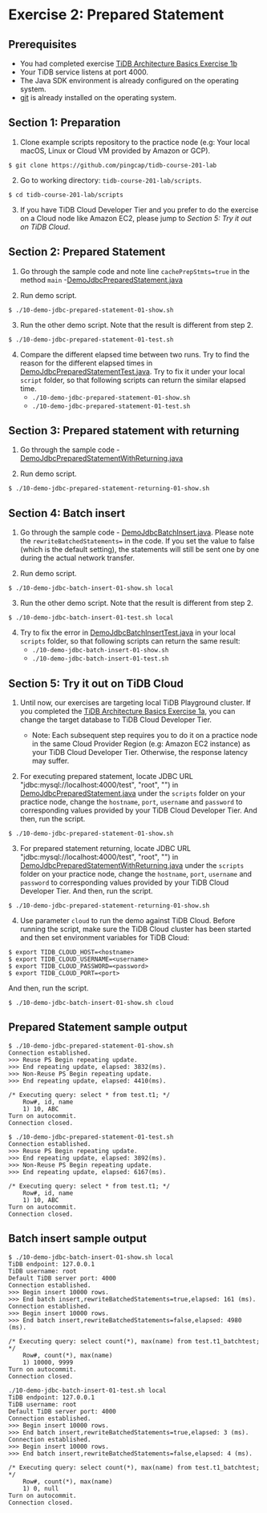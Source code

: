 # Exercise 2: Prepared Statement

## Prerequisites
+ You had completed exercise [TiDB Architecture Basics Exercise 1b](https://eng.edu.pingcap.com/unit/view/id:2467)
+ Your TiDB service listens at port 4000.
+ The Java SDK environment is already configured on the operating system.
+ [git](https://git-scm.com/) is already installed on the operating system.

## Section 1: Preparation
1. Clone example scripts repository to the practice node (e.g: Your local macOS, Linux or Cloud VM provided by Amazon or GCP).
```
$ git clone https://github.com/pingcap/tidb-course-201-lab
```

2. Go to working directory: `tidb-course-201-lab/scripts`.
```
$ cd tidb-course-201-lab/scripts
```

3. If you have TiDB Cloud Developer Tier and you prefer to do the exercise on a Cloud node like Amazon EC2, please jump to *Section 5: Try it out on TiDB Cloud*.


## Section 2: Prepared Statement
1. Go through the sample code and note line `cachePrepStmts=true` in the method `main` -[DemoJdbcPreparedStatement.java](https://github.com/pingcap/tidb-course-201-lab/blob/master/scripts/DemoJdbcPreparedStatement.java)


2. Run demo script.
```
$ ./10-demo-jdbc-prepared-statement-01-show.sh
```

3. Run the other demo script. Note that the result is different from step 2.
```
$ ./10-demo-jdbc-prepared-statement-01-test.sh
```

4. Compare the different elapsed time between two runs. Try to find the reason for the different elapsed times in [DemoJdbcPreparedStatementTest.java](https://github.com/pingcap/tidb-course-201-lab/blob/master/scripts/DemoJdbcPreparedStatementTest.java). Try to fix it under your local `script` folder, so that following scripts can return the similar elapsed time.
	+ `./10-demo-jdbc-prepared-statement-01-show.sh` 
	+ `./10-demo-jdbc-prepared-statement-01-test.sh`	


## Section 3: Prepared statement with returning
1. Go through the sample code - [DemoJdbcPreparedStatementWithReturning.java](https://github.com/pingcap/tidb-course-201-lab/blob/master/scripts/DemoJdbcPreparedStatementWithReturning.java) 

2. Run demo script.
```
$ ./10-demo-jdbc-prepared-statement-returning-01-show.sh
```


## Section 4: Batch insert
1. Go through the sample code - [DemoJdbcBatchInsert.java](https://github.com/pingcap/tidb-course-201-lab/blob/master/scripts/DemoJdbcBatchInsert.java). Please note the `rewriteBatchedStatements=` in the code. If you set the value to false (which is the default setting), the statements will still be sent one by one during the actual network transfer.

2. Run demo script. 
```
$ ./10-demo-jdbc-batch-insert-01-show.sh local
```

3. Run the other demo script. Note that the result is different from step 2.
```
$ ./10-demo-jdbc-batch-insert-01-test.sh local
```

4. Try to fix the error in [DemoJdbcBatchInsertTest.java](https://github.com/pingcap/tidb-course-201-lab/blob/master/scripts/DemoJdbcBatchInsertTest.java) in your local `scripts` folder, so that following scripts can return the same result:
	+ `./10-demo-jdbc-batch-insert-01-show.sh` 
	+ `./10-demo-jdbc-batch-insert-01-test.sh`		

## Section 5: Try it out on TiDB Cloud
1. Until now, our exercises are targeting local TiDB Playground cluster. If you completed the [TiDB Architecture Basics Exercise 1a](https://eng.edu.pingcap.com/unit/view/id:2466), you can change the target database to TiDB Cloud Developer Tier. 
	+ Note: Each subsequent step requires you to do it on a practice node in the same Cloud Provider Region (e.g: Amazon EC2 instance) as your TiDB Cloud Developer Tier. Otherwise, the response latency may suffer. 

2. For executing prepared statement, locate JDBC URL "jdbc:mysql://localhost:4000/test", "root", "") in [DemoJdbcPreparedStatement.java](https://github.com/pingcap/tidb-course-201-lab/blob/master/scripts/DemoJdbcPreparedStatement.java) under the `scripts` folder on your practice node, change the `hostname`, `port`, `username` and `password` to corresponding values provided by your TiDB Cloud Developer Tier. And then, run the script.
```
$ ./10-demo-jdbc-prepared-statement-01-show.sh
```

3. For prepared statement returning, locate JDBC URL "jdbc:mysql://localhost:4000/test", "root", "") in [DemoJdbcPreparedStatementWithReturning.java](https://github.com/pingcap/tidb-course-201-lab/blob/master/scripts/DemoJdbcPreparedStatementWithReturning.java) under the `scripts` folder on your practice node, change the `hostname`, `port`, `username` and `password` to corresponding values provided by your TiDB Cloud Developer Tier. And then, run the script.
```
$ ./10-demo-jdbc-prepared-statement-returning-01-show.sh
```

4. Use parameter `cloud` to run the demo against TiDB Cloud. Before running the script, make sure the TiDB Cloud cluster has been started and then set environment variables for TiDB Cloud:
```
$ export TIDB_CLOUD_HOST=<hostname> 
$ export TIDB_CLOUD_USERNAME=<username> 
$ export TIDB_CLOUD_PASSWORD=<password> 
$ export TIDB_CLOUD_PORT=<port> 
```
And then, run the script.
```
$ ./10-demo-jdbc-batch-insert-01-show.sh cloud
```

## Prepared Statement sample output
```
$ ./10-demo-jdbc-prepared-statement-01-show.sh
Connection established.
>>> Reuse PS Begin repeating update.
>>> End repeating update, elapsed: 3832(ms).
>>> Non-Reuse PS Begin repeating update.
>>> End repeating update, elapsed: 4410(ms).

/* Executing query: select * from test.t1; */
	Row#, id, name
	1) 10, ABC
Turn on autocommit.
Connection closed.
```


```
$ ./10-demo-jdbc-prepared-statement-01-test.sh
Connection established.
>>> Reuse PS Begin repeating update.
>>> End repeating update, elapsed: 3892(ms).
>>> Non-Reuse PS Begin repeating update.
>>> End repeating update, elapsed: 6167(ms).

/* Executing query: select * from test.t1; */
	Row#, id, name
	1) 10, ABC
Turn on autocommit.
Connection closed.
```


## Batch insert sample output
```
$ ./10-demo-jdbc-batch-insert-01-show.sh local
TiDB endpoint: 127.0.0.1
TiDB username: root
Default TiDB server port: 4000
Connection established.
>>> Begin insert 10000 rows.
>>> End batch insert,rewriteBatchedStatements=true,elapsed: 161 (ms).
Connection established.
>>> Begin insert 10000 rows.
>>> End batch insert,rewriteBatchedStatements=false,elapsed: 4980 (ms).

/* Executing query: select count(*), max(name) from test.t1_batchtest; */
	Row#, count(*), max(name)
	1) 10000, 9999
Turn on autocommit.
Connection closed.
```

```
./10-demo-jdbc-batch-insert-01-test.sh local
TiDB endpoint: 127.0.0.1
TiDB username: root
Default TiDB server port: 4000
Connection established.
>>> Begin insert 10000 rows.
>>> End batch insert,rewriteBatchedStatements=true,elapsed: 3 (ms).
Connection established.
>>> Begin insert 10000 rows.
>>> End batch insert,rewriteBatchedStatements=false,elapsed: 4 (ms).

/* Executing query: select count(*), max(name) from test.t1_batchtest; */
	Row#, count(*), max(name)
	1) 0, null
Turn on autocommit.
Connection closed.
```